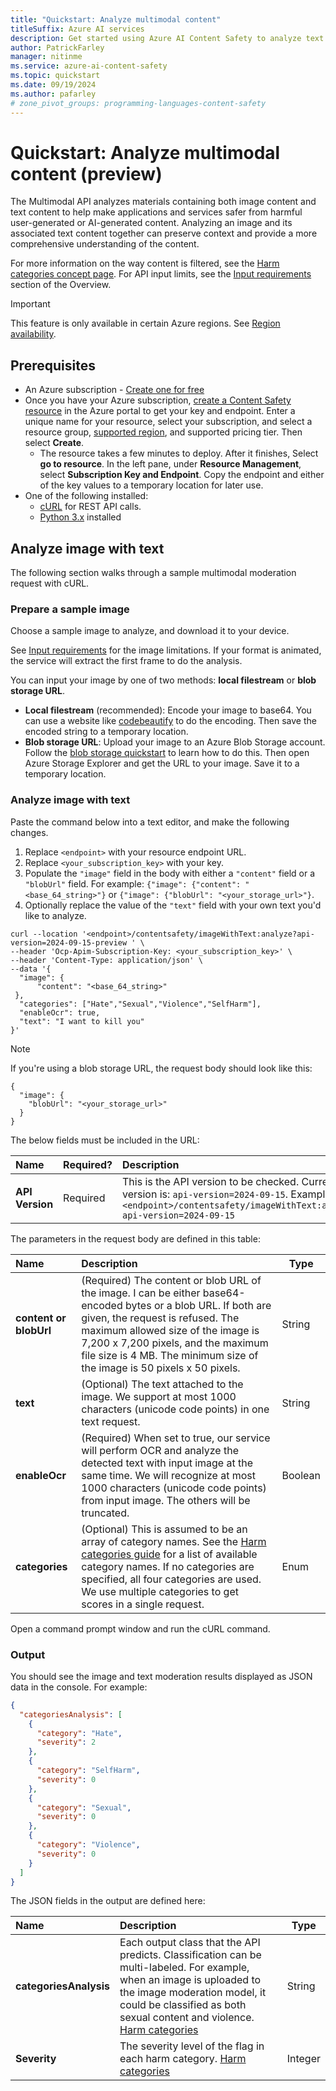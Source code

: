 ```yaml
---
title: "Quickstart: Analyze multimodal content"
titleSuffix: Azure AI services
description: Get started using Azure AI Content Safety to analyze text content in images for objectionable material.
author: PatrickFarley
manager: nitinme
ms.service: azure-ai-content-safety
ms.topic: quickstart
ms.date: 09/19/2024
ms.author: pafarley
# zone_pivot_groups: programming-languages-content-safety
---
```


# Quickstart: Analyze multimodal content (preview) 

The Multimodal API analyzes materials containing both image content and text content to help make applications and services safer from harmful user-generated or AI-generated content. Analyzing an image and its associated text content together can preserve context and provide a more comprehensive understanding of the content.

For more information on the way content is filtered, see the [Harm categories concept page](./concepts/harm-categories.md#multimodal-image-with-text-content). For API input limits, see the [Input requirements](./overview.md#input-requirements) section of the Overview. 

> [!IMPORTANT]
> This feature is only available in certain Azure regions. See [Region availability](./overview.md#region-availability).


## Prerequisites

* An Azure subscription - [Create one for free](https://azure.microsoft.com/free/cognitive-services/)
* Once you have your Azure subscription, <a href="https://aka.ms/acs-create"  title="Create a Content Safety resource"  target="_blank">create a Content Safety resource</a> in the Azure portal to get your key and endpoint. Enter a unique name for your resource, select your subscription, and select a resource group, [supported region](./overview.md#region-availability), and supported pricing tier. Then select **Create**.
   * The resource takes a few minutes to deploy. After it finishes, Select **go to resource**. In the left pane, under **Resource Management**, select **Subscription Key and Endpoint**. Copy the endpoint and either of the key values to a temporary location for later use.
* One of the following installed:
   * [cURL](https://curl.haxx.se/) for REST API calls.
   * [Python 3.x](https://www.python.org/) installed


## Analyze image with text

The following section walks through a sample multimodal moderation request with cURL.

### Prepare a sample image

Choose a sample image to analyze, and download it to your device. 

See [Input requirements](./overview.md#input-requirements) for the image limitations. If your format is animated, the service will extract the first frame to do the analysis.

You can input your image by one of two methods: **local filestream** or **blob storage URL**.
- **Local filestream** (recommended): Encode your image to base64. You can use a website like [codebeautify](https://codebeautify.org/image-to-base64-converter) to do the encoding. Then save the encoded string to a temporary location. 
- **Blob storage URL**: Upload your image to an Azure Blob Storage account. Follow the [blob storage quickstart](/azure/storage/blobs/storage-quickstart-blobs-portal) to learn how to do this. Then open Azure Storage Explorer and get the URL to your image. Save it to a temporary location. 

### Analyze image with text 

Paste the command below into a text editor, and make the following changes.

1. Replace `<endpoint>` with your resource endpoint URL.
1. Replace `<your_subscription_key>` with your key.
1. Populate the `"image"` field in the body with either a `"content"` field or a `"blobUrl"` field. For example: `{"image": {"content": "<base_64_string>"}` or `{"image": {"blobUrl": "<your_storage_url>"}`.
1. Optionally replace the value of the `"text"` field with your own text you'd like to analyze.

```shell
curl --location '<endpoint>/contentsafety/imageWithText:analyze?api-version=2024-09-15-preview ' \
--header 'Ocp-Apim-Subscription-Key: <your_subscription_key>' \
--header 'Content-Type: application/json' \
--data '{
  "image": {
      "content": "<base_64_string>"
 },
  "categories": ["Hate","Sexual","Violence","SelfHarm"],
  "enableOcr": true,
  "text": "I want to kill you"
}'
```

> [!NOTE]
> If you're using a blob storage URL, the request body should look like this:
>
> ```
> {
>   "image": {
>     "blobUrl": "<your_storage_url>"
>   }
> }
> ```


The below fields must be included in the URL:

| Name      |Required?  |  Description | Type   |
| :------- |-------- |:--------------- | ------ |
| **API Version** |Required |This is the API version to be checked. Current version is: `api-version=2024-09-15`. Example: `<endpoint>/contentsafety/imageWithText:analyze?api-version=2024-09-15` | String |

The parameters in the request body are defined in this table:

| Name                   | Description                                                  | Type    |
| :--------------------- | :----------------------------------------------------------- | ------- |
| **content or blobUrl** | (Required) The content or blob URL of the image. I can be either base64-encoded bytes or a blob URL. If both are given, the request is refused. The maximum allowed size of the image is 7,200 x 7,200 pixels, and the maximum file size is 4 MB. The minimum size of the image is 50 pixels x 50 pixels. | String  |
| **text**               | (Optional) The text attached to the image. We support at most 1000 characters (unicode code points) in one text request. | String  |
| **enableOcr**          | (Required) When set to true, our service will perform OCR and analyze the detected text with input image at the same time. We will recognize at most 1000 characters (unicode code points) from input image. The others will be truncated. | Boolean |
| **categories**         | (Optional) This is assumed to be an array of category names. See the [Harm categories guide](./concepts/harm-categories.md) for a list of available category names. If no categories are specified, all four categories are used. We use multiple categories to get scores in a single request. | Enum    |

Open a command prompt window and run the cURL command.


### Output

You should see the image and text moderation results displayed as JSON data in the console. For example:

```json
{
  "categoriesAnalysis": [
    {
      "category": "Hate",
      "severity": 2
    },
    {
      "category": "SelfHarm",
      "severity": 0
    },
    {
      "category": "Sexual",
      "severity": 0
    },
    {
      "category": "Violence",
      "severity": 0
    }
  ]
}
```

The JSON fields in the output are defined here:

| Name     | Description   | Type   |
| :------------- | :--------------- | ------ |
| **categoriesAnalysis**   | Each output class that the API predicts. Classification can be multi-labeled. For example, when an image is uploaded to the image moderation model, it could be classified as both sexual content and violence. [Harm categories](./concepts/harm-categories.md)| String |
| **Severity** | The severity level of the flag in each harm category. [Harm categories](./concepts/harm-categories.md)  | Integer |
